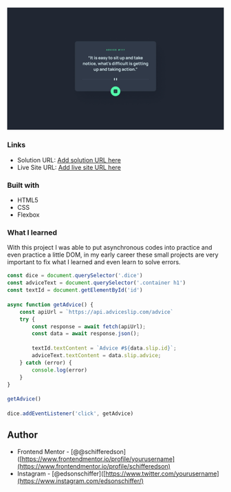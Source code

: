 
![](./design/desktop-design.jpg)

### Links

- Solution URL: [Add solution URL here](https://your-solution-url.com)
- Live Site URL: [Add live site URL here](https://your-live-site-url.com)

### Built with

- HTML5
- CSS 
- Flexbox

### What I learned

With this project I was able to put asynchronous codes into practice and even practice a little DOM, in my early career these small projects are very important to fix what I learned and even learn to solve errors.

```js
const dice = document.querySelector('.dice')
const adviceText = document.querySelector('.container h1')
const textId = document.getElementById('id')

async function getAdvice() {
    const apiUrl = `https://api.adviceslip.com/advice`
    try {
        const response = await fetch(apiUrl);
        const data = await response.json();

        textId.textContent = `Advice #${data.slip.id}`;
        adviceText.textContent = data.slip.advice;
    } catch (error) {
        console.log(error)
    }
}

getAdvice()

dice.addEventListener('click', getAdvice)

```

## Author

- Frontend Mentor - [@@schifferedson]([https://www.frontendmentor.io/profile/yourusername](https://www.frontendmentor.io/profile/schifferedson)
- Instagram - [@edsonschiffer]([https://www.twitter.com/yourusername](https://www.instagram.com/edsonschiffer/)
